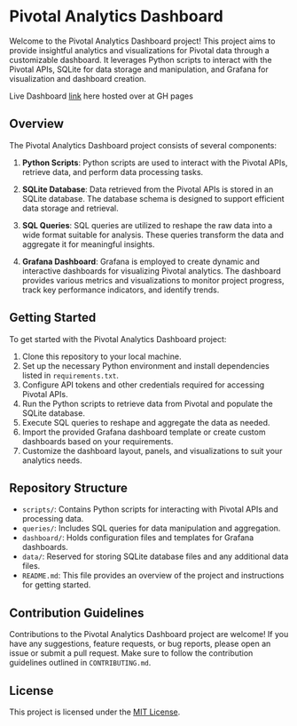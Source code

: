 # Pivotal Analytics Dashboard

Welcome to the Pivotal Analytics Dashboard project! This project aims to provide insightful analytics and visualizations for Pivotal data through a customizable dashboard. It leverages Python scripts to interact with the Pivotal APIs, SQLite for data storage and manipulation, and Grafana for visualization and dashboard creation.

Live Dashboard [link](https://andrekef.github.io/dashboards_demo.github.io/) here hosted over at GH pages

## Overview

The Pivotal Analytics Dashboard project consists of several components:

1. **Python Scripts**: Python scripts are used to interact with the Pivotal APIs, retrieve data, and perform data processing tasks.
   
2. **SQLite Database**: Data retrieved from the Pivotal APIs is stored in an SQLite database. The database schema is designed to support efficient data storage and retrieval.

3. **SQL Queries**: SQL queries are utilized to reshape the raw data into a wide format suitable for analysis. These queries transform the data and aggregate it for meaningful insights.

4. **Grafana Dashboard**: Grafana is employed to create dynamic and interactive dashboards for visualizing Pivotal analytics. The dashboard provides various metrics and visualizations to monitor project progress, track key performance indicators, and identify trends.

## Getting Started

To get started with the Pivotal Analytics Dashboard project:

1. Clone this repository to your local machine.
2. Set up the necessary Python environment and install dependencies listed in `requirements.txt`.
3. Configure API tokens and other credentials required for accessing Pivotal APIs.
4. Run the Python scripts to retrieve data from Pivotal and populate the SQLite database.
5. Execute SQL queries to reshape and aggregate the data as needed.
6. Import the provided Grafana dashboard template or create custom dashboards based on your requirements.
7. Customize the dashboard layout, panels, and visualizations to suit your analytics needs.

## Repository Structure

- `scripts/`: Contains Python scripts for interacting with Pivotal APIs and processing data.
- `queries/`: Includes SQL queries for data manipulation and aggregation.
- `dashboard/`: Holds configuration files and templates for Grafana dashboards.
- `data/`: Reserved for storing SQLite database files and any additional data files.
- `README.md`: This file provides an overview of the project and instructions for getting started.

## Contribution Guidelines

Contributions to the Pivotal Analytics Dashboard project are welcome! If you have any suggestions, feature requests, or bug reports, please open an issue or submit a pull request. Make sure to follow the contribution guidelines outlined in `CONTRIBUTING.md`.

## License

This project is licensed under the [MIT License](LICENSE).
